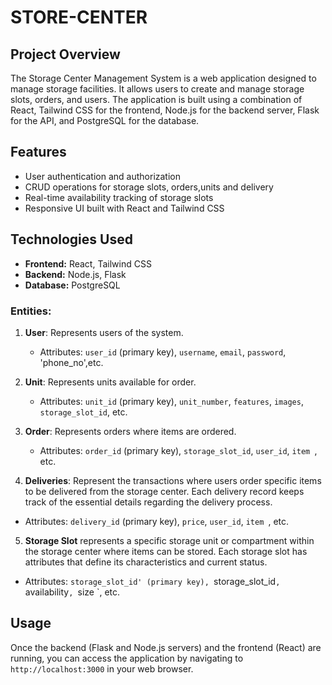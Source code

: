 
# STORE-CENTER



## Project Overview
The Storage Center Management System is a web application designed to manage storage facilities. It allows users to create and manage storage slots, orders, and users. The application is built using a combination of React, Tailwind CSS for the frontend, Node.js for the backend server, Flask for the API, and PostgreSQL for the database.

## Features
- User authentication and authorization
- CRUD operations for storage slots, orders,units and  delivery
- Real-time availability tracking of storage slots
- Responsive UI built with React and Tailwind CSS

## Technologies Used
- **Frontend:** React, Tailwind CSS
- **Backend:** Node.js, Flask
- **Database:** PostgreSQL


### Entities:

1. **User**: Represents users of the system.
   - Attributes: `user_id` (primary key), `username`, `email`, `password`, 'phone_no',etc.

2. **Unit**: Represents units available for order.
   - Attributes: `unit_id` (primary key), `unit_number`, `features`, `images`, `storage_slot_id`, etc.

3. **Order**: Represents orders where items are ordered.
   - Attributes: `order_id` (primary key), `storage_slot_id`, `user_id`, `item `, etc.

4.   **Deliveries**: Represent the transactions where users order specific items to be delivered from the storage center. Each delivery record keeps track of the essential details regarding the delivery process.
 - Attributes: `delivery_id` (primary key), `price`, `user_id`, `item `, etc.

5. **Storage Slot** represents a specific storage unit or compartment within the storage center where items can be stored. Each storage slot has attributes that define its characteristics and current status.
 - Attributes: `storage_slot_id' (primary key), `storage_slot_id`, `availability`, `size `, etc.


## Usage
Once the backend (Flask and Node.js servers) and the frontend (React) are running, you can access the application by navigating to `http://localhost:3000` in your web browser.